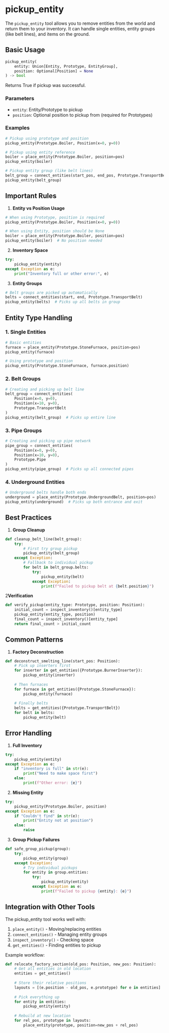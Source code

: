 # pickup_entity

The `pickup_entity` tool allows you to remove entities from the world and return them to your inventory. It can handle single entities, entity groups (like belt lines), and items on the ground.

## Basic Usage

```python
pickup_entity(
    entity: Union[Entity, Prototype, EntityGroup],
    position: Optional[Position] = None
) -> bool
```

Returns True if pickup was successful.

### Parameters
- `entity`: Entity/Prototype to pickup
- `position`: Optional position to pickup from (required for Prototypes)

### Examples
```python
# Pickup using prototype and position
pickup_entity(Prototype.Boiler, Position(x=0, y=0))

# Pickup using entity reference
boiler = place_entity(Prototype.Boiler, position=pos)
pickup_entity(boiler)

# Pickup entity group (like belt lines)
belt_group = connect_entities(start_pos, end_pos, Prototype.TransportBelt)
pickup_entity(belt_group)
```

## Important Rules

1. **Entity vs Position Usage**
```python
# When using Prototype, position is required
pickup_entity(Prototype.Boiler, Position(x=0, y=0))

# When using Entity, position should be None
boiler = place_entity(Prototype.Boiler, position=pos)
pickup_entity(boiler)  # No position needed
```

2. **Inventory Space**
```python
try:
    pickup_entity(entity)
except Exception as e:
    print("Inventory full or other error:", e)
```

3. **Entity Groups**
```python
# Belt groups are picked up automatically
belts = connect_entities(start, end, Prototype.TransportBelt)
pickup_entity(belts)  # Picks up all belts in group
```

## Entity Type Handling

### 1. Single Entities
```python
# Basic entities
furnace = place_entity(Prototype.StoneFurnace, position=pos)
pickup_entity(furnace)

# Using prototype and position
pickup_entity(Prototype.StoneFurnace, furnace.position)
```

### 2. Belt Groups
```python
# Creating and picking up belt line
belt_group = connect_entities(
    Position(x=0, y=0),
    Position(x=10, y=0),
    Prototype.TransportBelt
)
pickup_entity(belt_group)  # Picks up entire line
```

### 3. Pipe Groups
```python
# Creating and picking up pipe network
pipe_group = connect_entities(
    Position(x=0, y=0),
    Position(x=10, y=0),
    Prototype.Pipe
)
pickup_entity(pipe_group)  # Picks up all connected pipes
```

### 4. Underground Entities
```python
# Underground belts handle both ends
underground = place_entity(Prototype.UndergroundBelt, position=pos)
pickup_entity(underground)  # Picks up both entrance and exit
```

## Best Practices

1. **Group Cleanup**
```python
def cleanup_belt_line(belt_group):
    try:
        # First try group pickup
        pickup_entity(belt_group)
    except Exception:
        # Fallback to individual pickup
        for belt in belt_group.belts:
            try:
                pickup_entity(belt)
            except Exception:
                print(f"Failed to pickup belt at {belt.position}")
```

2**Verification**
```python
def verify_pickup(entity_type: Prototype, position: Position):
    initial_count = inspect_inventory()[entity_type]
    pickup_entity(entity_type, position)
    final_count = inspect_inventory()[entity_type]
    return final_count > initial_count
```

## Common Patterns

1. **Factory Deconstruction**
```python
def deconstruct_smelting_line(start_pos: Position):
    # Pick up inserters first
    for inserter in get_entities({Prototype.BurnerInserter}):
        pickup_entity(inserter)
        
    # Then furnaces
    for furnace in get_entities({Prototype.StoneFurnace}):
        pickup_entity(furnace)
        
    # Finally belts
    belts = get_entities({Prototype.TransportBelt})
    for belt in belts:
        pickup_entity(belt)
```


## Error Handling

1. **Full Inventory**
```python
try:
    pickup_entity(entity)
except Exception as e:
    if "inventory is full" in str(e):
        print("Need to make space first")
    else:
        print(f"Other error: {e}")
```

2. **Missing Entity**
```python
try:
    pickup_entity(Prototype.Boiler, position)
except Exception as e:
    if "Couldn't find" in str(e):
        print("Entity not at position")
    else:
        raise
```

3. **Group Pickup Failures**
```python
def safe_group_pickup(group):
    try:
        pickup_entity(group)
    except Exception:
        # Try individual pickups
        for entity in group.entities:
            try:
                pickup_entity(entity)
            except Exception as e:
                print(f"Failed to pickup {entity}: {e}")
```

## Integration with Other Tools

The pickup_entity tool works well with:

1. `place_entity()` - Moving/replacing entities
2. `connect_entities()` - Managing entity groups
3. `inspect_inventory()` - Checking space
4. `get_entities()` - Finding entities to pickup

Example workflow:
```python
def relocate_factory_section(old_pos: Position, new_pos: Position):
    # Get all entities in old location
    entities = get_entities()
    
    # Store their relative positions
    layouts = [(e.position - old_pos, e.prototype) for e in entities]
    
    # Pick everything up
    for entity in entities:
        pickup_entity(entity)
    
    # Rebuild at new location
    for rel_pos, prototype in layouts:
        place_entity(prototype, position=new_pos + rel_pos)
```